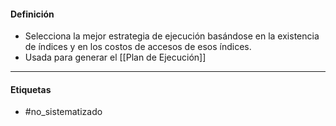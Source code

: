 #### Definición
- Selecciona la mejor estrategia de ejecución basándose en la existencia de índices y en los costos de accesos de esos índices.
- Usada para generar el [[Plan de Ejecución]]
***
#### Etiquetas
- #no_sistematizado 